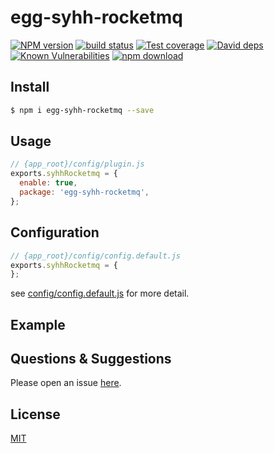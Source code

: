# egg-syhh-rocketmq

[![NPM version][npm-image]][npm-url]
[![build status][travis-image]][travis-url]
[![Test coverage][codecov-image]][codecov-url]
[![David deps][david-image]][david-url]
[![Known Vulnerabilities][snyk-image]][snyk-url]
[![npm download][download-image]][download-url]

[npm-image]: https://img.shields.io/npm/v/egg-syhh-rocketmq.svg?style=flat-square
[npm-url]: https://npmjs.org/package/egg-syhh-rocketmq
[travis-image]: https://img.shields.io/travis/eggjs/egg-syhh-rocketmq.svg?style=flat-square
[travis-url]: https://travis-ci.org/eggjs/egg-syhh-rocketmq
[codecov-image]: https://img.shields.io/codecov/c/github/eggjs/egg-syhh-rocketmq.svg?style=flat-square
[codecov-url]: https://codecov.io/github/eggjs/egg-syhh-rocketmq?branch=master
[david-image]: https://img.shields.io/david/eggjs/egg-syhh-rocketmq.svg?style=flat-square
[david-url]: https://david-dm.org/eggjs/egg-syhh-rocketmq
[snyk-image]: https://snyk.io/test/npm/egg-syhh-rocketmq/badge.svg?style=flat-square
[snyk-url]: https://snyk.io/test/npm/egg-syhh-rocketmq
[download-image]: https://img.shields.io/npm/dm/egg-syhh-rocketmq.svg?style=flat-square
[download-url]: https://npmjs.org/package/egg-syhh-rocketmq

<!--
Description here.
-->

## Install

```bash
$ npm i egg-syhh-rocketmq --save
```

## Usage

```js
// {app_root}/config/plugin.js
exports.syhhRocketmq = {
  enable: true,
  package: 'egg-syhh-rocketmq',
};
```

## Configuration

```js
// {app_root}/config/config.default.js
exports.syhhRocketmq = {
};
```

see [config/config.default.js](config/config.default.js) for more detail.

## Example

<!-- example here -->

## Questions & Suggestions

Please open an issue [here](https://github.com/eggjs/egg/issues).

## License

[MIT](LICENSE)
